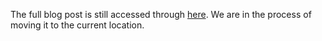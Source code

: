 The full blog post is still accessed through [here](https://www.1onepsilon.com/single-post/2018/06/04/June-2018-Epsilon-Picks). We are in the process of moving it to the current location.
